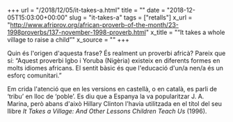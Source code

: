 +++
url = "/2018/12/05/it-takes-a.html"
title = ""
date = "2018-12-05T15:03:00+00:00"
slug = "it-takes-a"
tags = ["retalls"]
x_url = "http://www.afriprov.org/african-proverb-of-the-month/23-1998proverbs/137-november-1998-proverb.html"
x_title = "“It takes a whole village to raise a child”"
x_source = ""
+++


Quin és l'origen d'aquesta frase? És realment un proverbi africà? Pareix que sí: “Aquest proverbi Igbo i Yoruba (Nigèria) existeix en diferents formes en molts idiomes africans. El sentit bàsic és que l'educació d'un/a nen/a és un esforç comunitari.”

Em crida l'atenció que en les versions en castellà, o en català, es parli de ‘tribu’ en lloc de ‘poble’. Es diu que a Espanya la va popularitzar J. A. Marina, però abans d'això Hillary Clinton l'havia utilitzada en el títol del seu llibre *It Takes a Village: And Other Lessons Children Teach Us* (1996).
